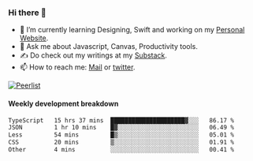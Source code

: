 ### Hi there 👋

- 🌱 I’m currently learning Designing, Swift and working on my [Personal Website](https://vaishak.de/).
- 💬 Ask me about Javascript, Canvas,  Productivity tools. 
- :writing_hand: Do check out my writings at my [Substack](https://kvaishak.substack.com/).
- 📫 How to reach me: [Mail](mailto:vaishak.kaippanchery@gmail.com) or [twitter](https://twitter.com/kvaishark).

[![Peerlist](https://github-readme-badge.peerlist.io/api/vaishak?style=plastic)](https://peerlist.io/vaishak)

#### Weekly development breakdown

<!--START_SECTION:waka-->

```txt
TypeScript   15 hrs 37 mins  █████████████████████▓░░░   86.17 %
JSON         1 hr 10 mins    █▓░░░░░░░░░░░░░░░░░░░░░░░   06.49 %
Less         54 mins         █▒░░░░░░░░░░░░░░░░░░░░░░░   05.01 %
CSS          20 mins         ▒░░░░░░░░░░░░░░░░░░░░░░░░   01.91 %
Other        4 mins          ░░░░░░░░░░░░░░░░░░░░░░░░░   00.41 %
```

<!--END_SECTION:waka-->
